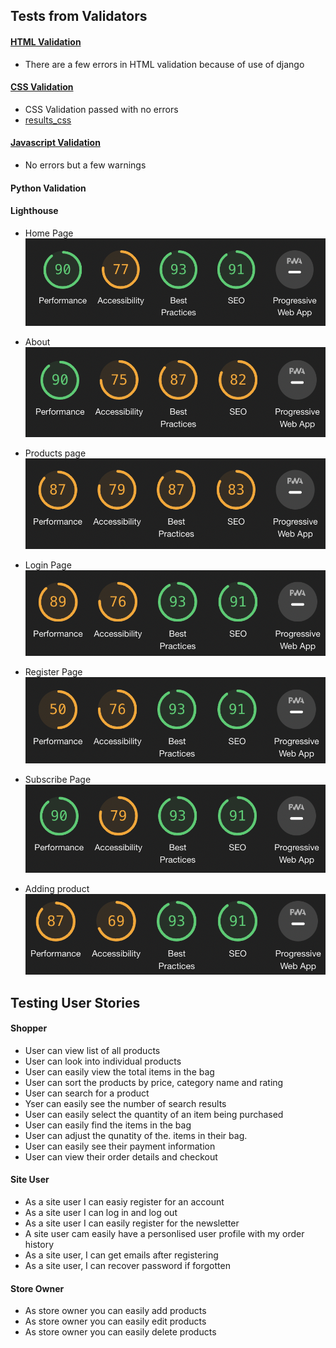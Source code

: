 ## Tests from Validators

#### [HTML Validation](https://validator.w3.org/nu/#textarea)

- There are a few errors in HTML validation because of use of django

#### [CSS Validation](https://jigsaw.w3.org/css-validator/validator)

- CSS Validation passed with no errors
- [results_css](readme-images/css.png)

#### [Javascript Validation](https://jshint.com/)

- No errors but a few warnings


#### Python Validation

#### Lighthouse

- Home Page
    ![Home Page](readme-images/lighthouse/home-page.png)

- About
    ![About](readme-images/lighthouse/About.png)

- Products page
    ![Products page](readme-images/lighthouse/train.png)

- Login Page
    ![Login Page](readme-images/lighthouse/login.png)

- Register Page
    ![Register Page](readme-images/lighthouse/register.png)

- Subscribe Page
    ![Home Page](readme-images/lighthouse/subscribe.png)

- Adding product
    ![Add product](readme-images/lighthouse/add_product.png)

## Testing User Stories

#### Shopper
- User can view list of all products
- User can look into individual products
- User can easily view the total items in the bag
- User can sort the products by price, category name and rating
- User can search for a product
- Yser can easily see the number of search results
- User can easily select the quantity of an item being purchased
- User can easily find the items in the bag
- User can adjust the qunatity of the. items in their bag.
- User can easily see their payment information
- User can view their order details and checkout

#### Site User
- As a site user I can easiy register for an account
- As a site user I can log in and log out
- As a site user I can easily register for the newsletter
- A site user cam easily have a personlised user profile with my order history
- As a site user, I can get emails after registering
- As a site user, I can recover password if forgotten

#### Store Owner
- As store owner you can easily add products
- As store owner you can easily edit products
- As store owner you can easily delete products


